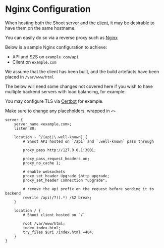 # Nginx Configuration

When hosting both the Shoot server and the [client](https://github.com/MaddyUnderStars/shoot-client),
it may be desirable to have them on the same hostname.

You can easily do so via a reverse proxy such as [Nginx](https://nginx.org/)

Below is a sample Nginx configuration to achieve:

- API and S2S on `example.com/api`
- Client on `example.com`

We assume that the client has been built, and the build artefacts have been placed in `/var/www/html`

The below will need some changes not covered here if you wish to have multiple backend servers with load balancing, for example.

You may configure TLS via [Certbot](https://certbot.eff.org/) for example.

Make sure to change any placeholders, wrapped in `<>`

```nginx
server {
	server_name <example.com>;
	listen 80;

	location ~ ^/(api|\.well-known) {
		# Shoot API hosted on `/api` and `.well-known` pass through

		proxy_pass http://127.0.0.1:3001;

		proxy_pass_request_headers on;
		proxy_no_cache 1;

		# enable websockets
		proxy_set_header Upgrade $http_upgrade;
		proxy_set_header Connection "upgrade";

		# remove the api prefix on the request before sending it to backend
		rewrite /api(/?)(.*) /$2 break;
	}

	location / {
		# Shoot client hosted on `/`

		root /var/www/html;
		index index.html;
		try_files $uri /index.html =404;
	}
}
```
